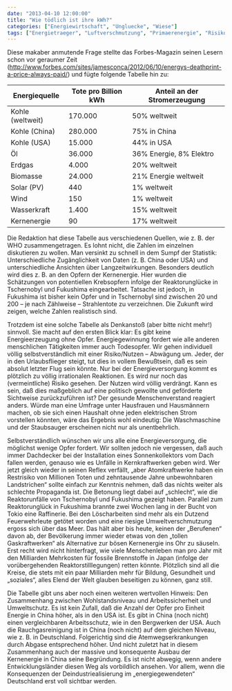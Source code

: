 ```yaml
---
date: "2013-04-10 12:00:00"
title: "Wie tödlich ist ihre kWh?"
categories: ["Energiewirtschaft", "Ungluecke", "Wiese"]
tags: ["Energietraeger", "Luftverschmutzung", "Primaerenergie", "Risiko", "Todesopfer"]
---
```


Diese makaber anmutende Frage stellte das Forbes-Magazin seinen Lesern schon vor geraumer Zeit (http://www.forbes.com/sites/jamesconca/2012/06/10/energys-deathprint-a-price-always-paid/) und fügte folgende Tabelle hin zu:

<table>
<colgroup>
<col />
<col />
<col /></colgroup>
<thead>
<tr>
<th>Energiequelle</th>
<th>Tote pro Billion kWh</th>
<th>Anteil an der Stromerzeugung</th>
</tr>
</thead>
<tbody>
<tr>
<td>Kohle (weltweit)</td>
<td>170.000</td>
<td>50% weltweit</td>
</tr>
<tr>
<td>Kohle (China)</td>
<td>280.000</td>
<td>75% in China</td>
</tr>
<tr>
<td>Kohle (USA)</td>
<td>15.000</td>
<td>44% in USA</td>
</tr>
<tr>
<td>Öl</td>
<td>36.000</td>
<td>36% Energie, 8% Elektro</td>
</tr>
<tr>
<td>Erdgas</td>
<td>4.000</td>
<td>20% weltweit</td>
</tr>
<tr>
<td>Biomasse</td>
<td>24.000</td>
<td>21% Energie weltweit</td>
</tr>
<tr>
<td>Solar (PV)</td>
<td>440</td>
<td>1% weltweit</td>
</tr>
<tr>
<td>Wind</td>
<td>150</td>
<td>1% weltweit</td>
</tr>
<tr>
<td>Wasserkraft</td>
<td>1.400</td>
<td>15% weltweit</td>
</tr>
<tr>
<td>Kernenergie</td>
<td>90</td>
<td>17% weltweit</td>
</tr>
</tbody>
</table>
Die Redaktion hat diese Tabelle aus verschiedenen Quellen, wie z. B. der WHO zusammengetragen. Es lohnt nicht, die Zahlen im einzelnen diskutieren zu wollen. Man versinkt zu schnell in dem Sumpf der Statistik: Unterschiedliche Zugänglichkeit von Daten (z. B. China oder USA) und unterschiedliche Ansichten über Langzeitwirkungen. Besonders deutlich wird dies z. B. an den Opfern der Kernenergie. Hier wurden die Schätzungen von potentiellen Krebsopfern infolge der Reaktorunglücke in Tschernobyl und Fukushima eingearbeitet. Tatsache ist jedoch, in Fukushima ist bisher kein Opfer und in Tschernobyl sind zwischen 20 und 200 – je nach Zählweise – Strahlentote zu verzeichnen. Die Zukunft wird zeigen, welche Zahlen realistisch sind.

Trotzdem ist eine solche Tabelle als Denkanstoß (aber bitte nicht mehr!) sinnvoll. Sie macht auf den ersten Blick klar: Es gibt keine Energieerzeugung ohne Opfer. Energiegewinnung fordert wie alle anderen menschlichen Tätigkeiten immer auch Todesopfer. Wir gehen individuell völlig selbstverständlich mit einer Risiko/Nutzen &#8211; Abwägung um. Jeder, der in den Urlaubsflieger steigt, tut dies in vollem Bewußtsein, daß es sein absolut letzter Flug sein könnte. Nur bei der Energieversorgung kommt es plötzlich zu völlig irrationalen Reaktionen. Es wird nur noch das (vermeintliche) Risiko gesehen. Der Nutzen wird völlig verdrängt. Kann es sein, daß dies maßgeblich auf eine politisch gewollte und geförderte Sichtweise zurückzuführen ist? Der gesunde Menschenverstand reagiert anders. Würde man eine Umfrage unter Hausfrauen und Hausmännern machen, ob sie sich einen Haushalt ohne jeden elektrischen Strom vorstellen könnten, wäre das Ergebnis wohl eindeutig: Die Waschmaschine und der Staubsauger erscheinen nicht nur als unentbehrlich.

Selbstverständlich wünschen wir uns alle eine Energieversorgung, die möglichst wenige Opfer fordert. Wir sollten jedoch nie vergessen, daß auch immer Dachdecker bei der Installation eines Sonnenkollektors vom Dach fallen werden, genauso wie es Unfälle in Kernkraftwerken geben wird. Wer jetzt gleich wieder in seinen Reflex verfällt, „aber Atomkraftwerke haben ein Restrisiko von Millionen Toten und zehntausende Jahre unbewohnbaren Landstrichen“ sollte einfach zur Kenntnis nehmen, daß das nichts weiter als schlechte Propaganda ist. Die Betonung liegt dabei auf „schlecht“, wie die Reaktorunfälle von Tschernobyl und Fukushima gezeigt haben. Parallel zum Reaktorunglück in Fukushima brannte zwei Wochen lang in der Bucht von Tokio eine Raffinerie. Bei den Löscharbeiten sind mehr als ein Dutzend Feuerwehrleute getötet worden und eine riesige Umweltverschmutzung ergoss sich über das Meer. Das hält aber bis heute, keinen der „Berufenen“ davon ab, der Bevölkerung immer wieder etwas von den „tollen Gaskraftwerken“ als Alternative zur bösen Kernenergie ins Ohr zu säuseln. Erst recht wird nicht hinterfragt, wie viele Menschenleben man pro Jahr mit den Milliarden Mehrkosten für fossile Brennstoffe in Japan (infolge der vorübergehenden Reaktorstilllegungen) retten könnte. Plötzlich sind all die Kreise, die stets mit ein paar Milliarden mehr für Bildung, Gesundheit und „soziales“, alles Elend der Welt glauben beseitigen zu können, ganz still.

Die Tabelle gibt uns aber noch einen weiteren wertvollen Hinweis: Den Zusammenhang zwischen Wohlstandsniveau und Arbeitssicherheit und Umweltschutz. Es ist kein Zufall, daß die Anzahl der Opfer pro Einheit Energie in China höher, als in den USA ist. Es gibt in China (noch nicht) einen vergleichbaren Arbeitsschutz, wie in den Bergwerken der USA. Auch die Rauchgasreinigung ist in China (noch nicht) auf dem gleichen Niveau, wie z. B. in Deutschland. Folgerichtig sind die Atemwegserkrankungen durch Abgase entsprechend höher. Und nicht zuletzt hat in diesem Zusammenhang auch der massive und konsequente Ausbau der Kernenergie in China seine Begründung. Es ist nicht abwegig, wenn andere Entwicklungsländer diesen Weg als vorbildlich ansehen. Vor allem, wenn die Konsequenzen der Deindustriealisierung im „energiegewendeten“ Deutschland erst voll sichtbar werden.

